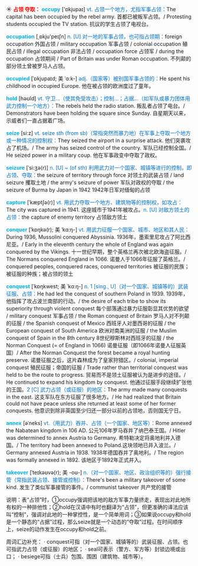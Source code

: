 ☀ <font color="red">**占领 夺取：**</font>
<font color="sky blue">**occupy**</font> ['ɒkjupaɪ] 
<font color="#0070c0">vt. 占领一个地方，尤指军事占领：</font>The capital has been occupied by the rebel army. 首都已被叛军占领。/ Protesting students occupied the TV station. 抗议的学生占领了电视台。

<font color="sky blue">**occupation**</font> [͵ɒkju'peɪʃn] 
<font color="#0070c0">n. [U] 对一地的军事占领，也可指占领期：</font>foreign occupation 外国占领 / military occupation 军事占领 / colonial occupation 殖民占领 / illegal occupation 非法占领 / occupation force 占领军 / during the occupation 占领期间 / Part of Britain was under Roman occupation. 不列颠的部分领土曾被罗马人占领。
           
<font color="sky blue">**occupied**</font> [ˈɒkjupaɪd; 美 ˈɑ:k-]
<font color="#0070c0">adj.（国家等）被别国军事占领的：</font>He spent his childhood in occupied Europe. 他在被占领的欧洲度过了童年。

<font color="sky blue">**hold**</font> [həʊld] 
<font color="#0070c0">vt. 守卫…（使其免受攻击）；控制…；占据…（如军队或暴力团体用武力控制一个地方）：</font>The rebels held the radio station. 叛乱者占领了电台。/ Demonstrators have been holding the square since Sunday. 自星期天以来，示威者们一直占据着广场。

<font color="sky blue">**seize**</font> [si:z] 
<font color="#0070c0">vt. seize sth (from sb)（常指突然而暴力地）在军事上夺取一个地方或一种情况的控制权：</font>They seized the airport in a surprise attack. 他们突袭攻占了机场。/ The army has seized control of the country. 军队已经控制全国。/ He seized power in a military coup. 他在军事政变中夺取了政权。
           
<font color="sky blue">**seizure**</font> [ˈsi:ʒə(r)]
<font color="#0070c0">n. [U] ~ (of sth) 利用武力对一个国家、城镇等进行的控制，即占领、夺取：</font>the seizure of territory through force 对领土的武装占领 / land seizure 攫取土地 / the army's seizure of power 军队对政权的夺取 / the seizure of Burma by Japan in 1942 1942年日军对缅甸的占领           

<font color="sky blue">**capture**</font> [ˈkæptʃə(r)]
<font color="#0070c0">vt. 用武力夺取一个地方、建筑物等的控制权，如攻占：</font>The city was captured in 1941. 这座城市于1941年被攻占。<font color="#0070c0">n. [U] 对敌方领土的占领：</font>the capture of enemy territory 占领敌方领土
           
<font color="sky blue">**conquer**</font> [ˈkɒŋkə(r); 美 ˈkɑ:ŋ-] 
<font color="#0070c0">vt. 用武力征服一个国家、城市、地区和其人民：</font>During 1936, Mussolini conquered Abyssinia. 1936年，墨索里尼攻占了阿比西尼亚。/ Early in the eleventh century the whole of England was again conquered by the Vikings. 十一世纪早期，整个英格兰再次被北欧海盗征服。/ The Normans conquered England in 1066. 诺曼人于1066年征服了英格兰。/ conquered peoples, conquered races, conquered territories 被征服的民族；被征服的种族；被占领的领土

<font color="sky blue">**conquest**</font> [ˈkɒŋkwest; 美 ˈkɑ:ŋ-]
<font color="#0070c0">n. 1 [sing., U]（对一个国家、城镇等的）武装征服、占领：</font>He had led the conquest of southern Poland in 1939. 1939年，他指挥了攻占波兰南部的行动。/ the desire of each tribe to show its superiority through violent conquest 每个部落通过暴力征服彰显其优势的欲望 / military conquest 军事占领 / the Roman conquest of Britain 罗马人对不列颠的征服 / the Spanish conquest of Mexico 西班牙人对墨西哥的征服 / the European conquest of South America 欧洲对南美洲的征服 / the Muslim conquest of Spain in the 8th century 8世纪穆斯林对西班牙的征服 / the Norman Conquest (= of England in 1066) 诺曼征服（即1066年诺曼人征服英国）/ After the Norman Conquest the forest became a royal hunting preserve. 诺曼征服之后，这片森林成为了皇家狩猎区。/ colonial, imperial conquest 殖民征服；帝国的征服 / Trade rather than territorial conquest was held to be the route to progress. 贸易而不是领土征服被认为是进步的途径。/ He continued to expand his kingdom by conquest. 他通过征服手段继续扩张他的王国。<font color="#0070c0">2 [C] 武力占领（或征服）的地区：</font>The army made many conquests in the east. 这支军队在东方征服了很多地方。/ He had realized that Britain could not have peace unless she returned at least some of her former conquests. 他意识到除非英国至少归还一部分以前的占领地，否则国无宁日。           

<font color="sky blue">**annex**</font> [əˈneks]
<font color="#0070c0">vt.（用武力）吞并、占领（一个国家、地区等）：</font>Rome annexed the Nabatean kingdom in 106 AD. 公元106年罗马吞并了纳巴泰王国。/ Hitler was determined to annex Austria to Germany. 希特勒决定将奥地利并入德国。/ The territory had been annexed to Poland.这块领地已并入波兰。/ Germany annexed Austria in 1938. 1938年德国吞并了奥地利。/ The region was formally annexed in 1892. 该地区于1892年正式并入。
           
<font color="sky blue">**takeover**</font> [ˈteɪkəʊvə(r); 美 -oʊ-]
<font color="#0070c0">n.（对一个国家、地区、政治组织等的）强行接管（常指武装占领、接管或控制）：</font>There's been a military takeover of some kind. 发生了类似军事接管的事件。/ communist takeover 共产党的接管

说明：表“占领”时，①occupy强调把该地的敌方军事力量挤走，表现出对此地所有权的一种排他性；②hold在汉语中有时也翻译为“占领”，但更准确的译法应该叫“控制”，强调对此地的一种掌控性，是一个简单用词；③如果说occupy和hold是一个静态的“占据”过程，那么seize就是一个动态的“夺取”过程。在时间顺序上，seize的动作发生在occupy和hold之前。

周词汇边补充：
· conquest可指（对一个国家、城镇等的）武装征服、占领。也可指武力占领（或征服）的地区；
· seal可表示（警方、军方等）封锁边境或出口；
· besiege可指（士兵）包围、围困（建筑物、城市等）。

